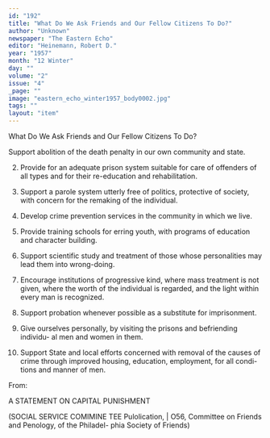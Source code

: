 ```yaml
---
id: "192"
title: "What Do We Ask Friends and Our Fellow Citizens To Do?"
author: "Unknown"
newspaper: "The Eastern Echo"
editor: "Heinemann, Robert D."
year: "1957"
month: "12 Winter"
day: ""
volume: "2"
issue: "4"
_page: ""
image: "eastern_echo_winter1957_body0002.jpg"
tags: ""
layout: "item"
---
```

What Do We Ask Friends
and Our Fellow Citizens To Do?

Support abolition of the death penalty in our own community and state.

2. Provide for an adequate prison system suitable for care of offenders of all
types and for their re-education and rehabilitation.

3. Support a parole system utterly free of politics, protective of society, with
concern for the remaking of the individual.

4. Develop crime prevention services in the community in which we live.

5. Provide training schools for erring youth, with programs of education and
character building.

6. Support scientific study and treatment of those whose personalities may
lead them into wrong-doing.

7. Encourage institutions of progressive kind, where mass treatment is not
given, where the worth of the individual is regarded, and the light within
every man is recognized.

8. Support probation whenever possible as a substitute for imprisonment.

9. Give ourselves personally, by visiting the prisons and befriending individu-
al men and women in them.

10. Support State and local efforts concerned with removal of the causes of
crime through improved housing, education, employment, for all condi-
tions and manner of men.

From:

A STATEMENT ON CAPITAL PUNISHMENT

(SOCIAL SERVICE COMIMINE TEE Pulolication, | O56,
Committee on Friends and Penology, of the Philadel-
phia Society of Friends)

